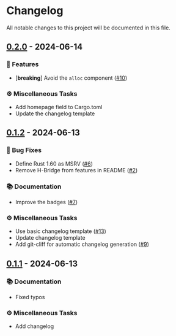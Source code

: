 # Changelog

All notable changes to this project will be documented in this file.

## [0.2.0] - 2024-06-14

### 🚀 Features

- [**breaking**] Avoid the `alloc` component ([#10](https://github.com/hansingt/l293x/pull/10))

### ⚙️ Miscellaneous Tasks

- Add homepage field to Cargo.toml
- Update the changelog template

## [0.1.2] - 2024-06-13

### 🐛 Bug Fixes

- Define Rust 1.60 as MSRV ([#6](https://github.com/hansingt/l293x/pull/6))
- Remove H-Bridge from features in README ([#2](https://github.com/hansingt/l293x/pull/2))

### 📚 Documentation

- Improve the badges ([#7](https://github.com/hansingt/l293x/pull/7))

### ⚙️ Miscellaneous Tasks

- Use basic changelog template ([#13](https://github.com/hansingt/l293x/pull/13))
- Update changelog template
- Add git-cliff for automatic changelog generation ([#9](https://github.com/hansingt/l293x/pull/9))

## [0.1.1] - 2024-06-13

### 📚 Documentation

- Fixed typos

### ⚙️ Miscellaneous Tasks

- Add changelog

[0.2.0]: https://github.com///compare/v0.1.2..v0.2.0
[0.1.2]: https://github.com///compare/v0.1.1..v0.1.2
[0.1.1]: https://github.com///commits/v0.1.1

<!-- generated by git-cliff -->
